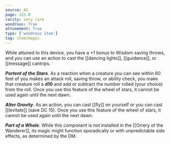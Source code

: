 ```yaml
---
source: AI
page: 222.0
rarity: very rare
wondrous: True
attunement: True
type: ['wondrous item']
tag: item/magic
---
```


While attuned to this device, you have a +1 bonus to Wisdom saving throws, and you can use an action to cast the [[dancing lights]], [[guidance]], or [[message]] cantrips.

**_Portent of the Stars_**. As a reaction when a creature you can see within 60 feet of you makes an attack roll, saving throw, or ability check, you make that creature roll a **d10** and add or subtract the number rolled (your choice) from the roll. Once you use this feature of the wheel of stars, it cannot be used again until the next dawn.

**_Alter Gravity_**. As an action, you can cast [[fly]] on yourself or you can cast [[levitate]] (save DC 15). Once you use this feature of the wheel of stars, it cannot be used again until the next dawn.

**_Part of a Whole_**. While this component is not installed in the [[Orrery of the Wanderer]], its magic might function sporadically or with unpredictable side effects, as determined by the DM.


